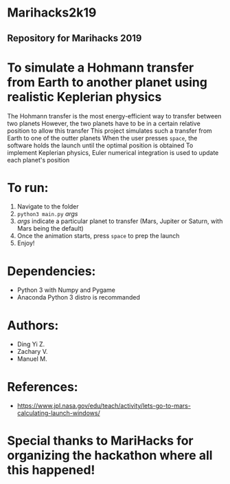 # Marihacks2k19
## Repository for Marihacks 2019

# To simulate a Hohmann transfer from Earth to another planet using realistic Keplerian physics
The Hohmann transfer is the most energy-efficient way to transfer between two planets
However, the two planets have to be in a certain relative position to allow this transfer
This project simulates such a transfer from Earth to one of the outter planets
When the user presses `space`, the software holds the launch until the optimal position is obtained
To implement Keplerian physics, Euler numerical integration is used to update each planet's position


# To run:
1. Navigate to the folder
2. `python3 main.py` *args*
3. *args* indicate a particular planet to transfer (Mars, Jupiter or Saturn, with Mars being the default)
4. Once the animation starts, press `space` to prep the launch
5. Enjoy!


# Dependencies:
- Python 3 with Numpy and Pygame
- Anaconda Python 3 distro is recommanded 


# Authors:
- Ding Yi Z.
- Zachary V.
- Manuel M.


# References:
- https://www.jpl.nasa.gov/edu/teach/activity/lets-go-to-mars-calculating-launch-windows/


# Special thanks to MariHacks for organizing the hackathon where all this happened!